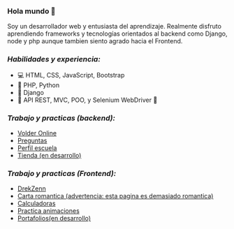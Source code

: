 ### Hola mundo 👋


Soy un desarrollador web y entusiasta del aprendizaje. Realmente disfruto aprendiendo frameworks y tecnologías orientados al backend como Django, node y php aunque tambien siento agrado hacia el Frontend.

### **_Habilidades y experiencia:_**
- 💻 HTML, CSS, JavaScript, Bootstrap
- 🐍 PHP, Python
- 🔨 Django
- 🔨 API REST, MVC, POO, y Selenium WebDriver 🔨

### **_Trabajo y practicas (backend):_**

- [Volder Online](https://luofluck.pythonanywhere.com/)
- [Preguntas](http://luofluck.epizy.com/preguntas/)
- [Perfil escuela](https://luofluckv2.pythonanywhere.com/)
- [Tienda (en desarrollo)](https://luofluck2.pythonanywhere.com/)

### **_Trabajo y practicas (Frontend):_**

- [DrekZenn](https://luofluck.github.io/drekzenn/)
- [Carta romantica (advertencia: esta pagina es demasiado romantica)](https://luofluck.github.io/carta-romantica/)
- [Calculadoras](http://luofluck.epizy.com/calculadora/)
- [Practica animaciones](http://luofluck.epizy.com/animaciones/)
- [Portafolios(en desarrollo)](https://luofluck.github.io/)



